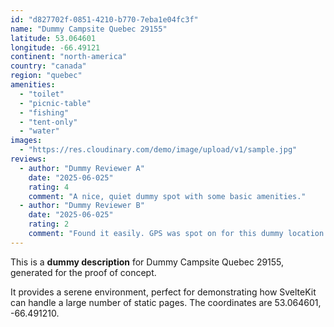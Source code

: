 ```yaml
---
id: "d827702f-0851-4210-b770-7eba1e04fc3f"
name: "Dummy Campsite Quebec 29155"
latitude: 53.064601
longitude: -66.49121
continent: "north-america"
country: "canada"
region: "quebec"
amenities:
  - "toilet"
  - "picnic-table"
  - "fishing"
  - "tent-only"
  - "water"
images:
  - "https://res.cloudinary.com/demo/image/upload/v1/sample.jpg"
reviews:
  - author: "Dummy Reviewer A"
    date: "2025-06-025"
    rating: 4
    comment: "A nice, quiet dummy spot with some basic amenities."
  - author: "Dummy Reviewer B"
    date: "2025-06-025"
    rating: 2
    comment: "Found it easily. GPS was spot on for this dummy location."
---
```


This is a **dummy description** for Dummy Campsite Quebec 29155, generated for the proof of concept.

It provides a serene environment, perfect for demonstrating how SvelteKit can handle a large number of static pages. The coordinates are 53.064601, -66.491210.
